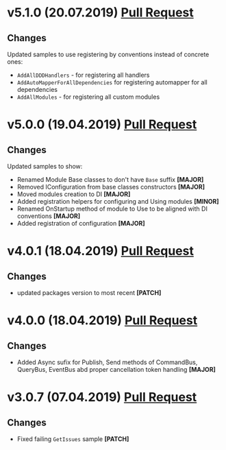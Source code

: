 # v5.1.0 (20.07.2019) [Pull Request](https://github.com/oskardudycz/GoldenEye/pull/71)

## Changes

Updated samples to use registering by conventions instead of concrete ones:
- `AddAllDDDHandlers` - for registering all handlers
- `AddAutoMapperForAllDependencies` for registering automapper for all dependencies
- `AddAllModules` - for registering all custom modules

# v5.0.0 (19.04.2019) [Pull Request](https://github.com/oskardudycz/GoldenEye/pull/58)

## Changes

Updated samples to show:
* Renamed Module Base classes to don't have `Base` suffix **[MAJOR]**
* Removed IConfiguration from base classes constructors **[MAJOR]**
* Moved modules creation to DI **[MAJOR]**
* Added registration helpers for configuring and Using modules **[MINOR]**
* Renamed OnStartup method of module to Use to be aligned with DI conventions **[MAJOR]**
* Added registration of configuration **[MAJOR]**

# v4.0.1 (18.04.2019) [Pull Request](https://github.com/oskardudycz/GoldenEye/pull/57)

## Changes

* updated packages version to most recent **[PATCH]**

# v4.0.0 (18.04.2019) [Pull Request](https://github.com/oskardudycz/GoldenEye/pull/56)

## Changes

* Added Async sufix for Publish, Send methods of CommandBus, QueryBus, EventBus abd proper cancellation token handling **[MAJOR]**


# v3.0.7 (07.04.2019) [Pull Request](https://github.com/oskardudycz/GoldenEye/pull/53)

## Changes

* Fixed failing `GetIssues` sample **[PATCH]**

